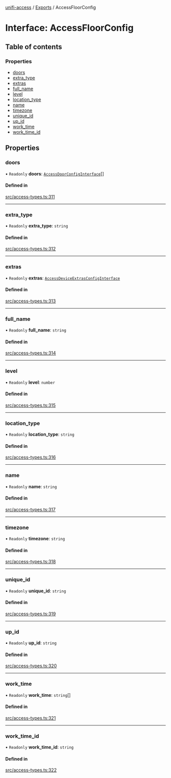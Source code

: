 [unifi-access](../README.md) / [Exports](../modules.md) / AccessFloorConfig

# Interface: AccessFloorConfig

## Table of contents

### Properties

- [doors](AccessFloorConfig.md#doors)
- [extra\_type](AccessFloorConfig.md#extra_type)
- [extras](AccessFloorConfig.md#extras)
- [full\_name](AccessFloorConfig.md#full_name)
- [level](AccessFloorConfig.md#level)
- [location\_type](AccessFloorConfig.md#location_type)
- [name](AccessFloorConfig.md#name)
- [timezone](AccessFloorConfig.md#timezone)
- [unique\_id](AccessFloorConfig.md#unique_id)
- [up\_id](AccessFloorConfig.md#up_id)
- [work\_time](AccessFloorConfig.md#work_time)
- [work\_time\_id](AccessFloorConfig.md#work_time_id)

## Properties

### doors

• `Readonly` **doors**: [`AccessDoorConfigInterface`](AccessDoorConfigInterface.md)[]

#### Defined in

[src/access-types.ts:311](https://github.com/hjdhjd/unifi-access/blob/ea613dd/src/access-types.ts#L311)

___

### extra\_type

• `Readonly` **extra\_type**: `string`

#### Defined in

[src/access-types.ts:312](https://github.com/hjdhjd/unifi-access/blob/ea613dd/src/access-types.ts#L312)

___

### extras

• `Readonly` **extras**: [`AccessDeviceExtrasConfigInterface`](AccessDeviceExtrasConfigInterface.md)

#### Defined in

[src/access-types.ts:313](https://github.com/hjdhjd/unifi-access/blob/ea613dd/src/access-types.ts#L313)

___

### full\_name

• `Readonly` **full\_name**: `string`

#### Defined in

[src/access-types.ts:314](https://github.com/hjdhjd/unifi-access/blob/ea613dd/src/access-types.ts#L314)

___

### level

• `Readonly` **level**: `number`

#### Defined in

[src/access-types.ts:315](https://github.com/hjdhjd/unifi-access/blob/ea613dd/src/access-types.ts#L315)

___

### location\_type

• `Readonly` **location\_type**: `string`

#### Defined in

[src/access-types.ts:316](https://github.com/hjdhjd/unifi-access/blob/ea613dd/src/access-types.ts#L316)

___

### name

• `Readonly` **name**: `string`

#### Defined in

[src/access-types.ts:317](https://github.com/hjdhjd/unifi-access/blob/ea613dd/src/access-types.ts#L317)

___

### timezone

• `Readonly` **timezone**: `string`

#### Defined in

[src/access-types.ts:318](https://github.com/hjdhjd/unifi-access/blob/ea613dd/src/access-types.ts#L318)

___

### unique\_id

• `Readonly` **unique\_id**: `string`

#### Defined in

[src/access-types.ts:319](https://github.com/hjdhjd/unifi-access/blob/ea613dd/src/access-types.ts#L319)

___

### up\_id

• `Readonly` **up\_id**: `string`

#### Defined in

[src/access-types.ts:320](https://github.com/hjdhjd/unifi-access/blob/ea613dd/src/access-types.ts#L320)

___

### work\_time

• `Readonly` **work\_time**: `string`[]

#### Defined in

[src/access-types.ts:321](https://github.com/hjdhjd/unifi-access/blob/ea613dd/src/access-types.ts#L321)

___

### work\_time\_id

• `Readonly` **work\_time\_id**: `string`

#### Defined in

[src/access-types.ts:322](https://github.com/hjdhjd/unifi-access/blob/ea613dd/src/access-types.ts#L322)
